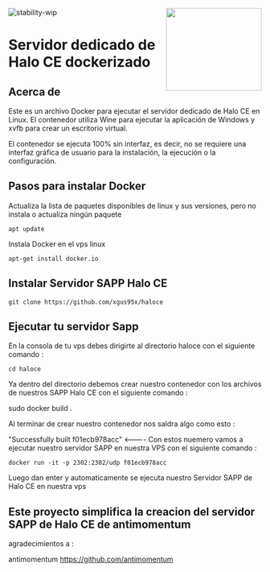 ![stability-wip](https://img.shields.io/badge/stability-unstable-lightgrey.svg)
<img src="https://i.imgur.com/zRXWDEK.png" width="190" height="164" align="right"/>

# Servidor dedicado de Halo CE dockerizado

## Acerca de

Este es un archivo Docker para ejecutar el servidor dedicado de Halo CE en Linux. El contenedor utiliza Wine para ejecutar la aplicación de Windows y xvfb para crear un escritorio virtual.

El contenedor se ejecuta 100% sin interfaz, es decir, no se requiere una interfaz gráfica de usuario para la instalación, la ejecución o la configuración.

## Pasos para instalar Docker

Actualiza la lista de paquetes disponibles de linux y sus versiones, pero no instala o actualiza ningún paquete

    apt update
    
Instala Docker en el vps linux

    apt-get install docker.io


## Instalar Servidor SAPP Halo CE

    git clone https://github.com/xgus95x/haloce

## Ejecutar tu servidor Sapp

En la consola de tu vps debes dirigirte al directorio haloce con el siguiente comando :

    cd haloce
    
Ya dentro del directorio debemos crear nuestro contenedor con los archivos de nuestros SAPP Halo CE con el siguiente comando :

  sudo docker build . 
    
Al terminar de crear nuestro contenedor nos saldra algo como esto :   

"Successfully built f01ecb978acc" <---- Con estos nuemero vamos a ejecutar nuestro servidor SAPP en nuestra VPS con el siguiente comando :

    docker run -it -p 2302:2302/udp f01ecb978acc 

Luego dan enter y automaticamente se ejecuta nuestro Servidor SAPP de Halo CE en nuestra vps


## Este proyecto simplifica la creacion del servidor SAPP de Halo CE de antimomentum ##

agradecimientos a :

antimomentum https://github.com/antimomentum


